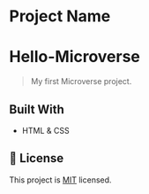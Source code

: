 # Project Name

# Hello-Microverse

> My first Microverse project.


## Built With

- HTML & CSS


## 📝 License

This project is [MIT](./MIT.md) licensed.